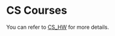# CS Courses
You can refer to [CS_HW](https://github.com/Skylar-xty/CS_HW/tree/main) for more details.